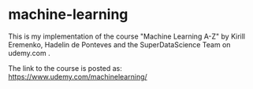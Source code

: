 # machine-learning

This is my implementation of the course "Machine Learning A-Z" by Kirill Eremenko, Hadelin de Ponteves and the SuperDataScience Team on udemy.com .

The link to the course is posted as: https://www.udemy.com/machinelearning/
